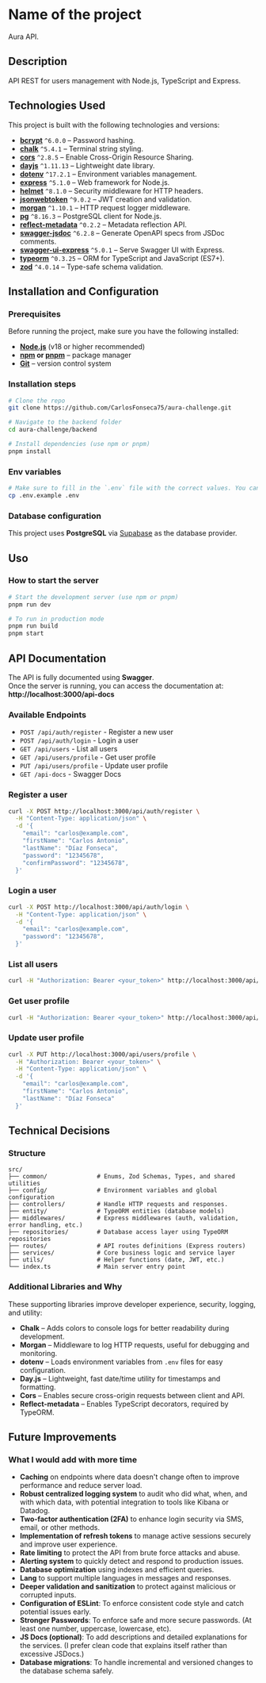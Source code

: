 # Name of the project

Aura API.

## Description

API REST for users management with Node.js, TypeScript and Express.

## Technologies Used

This project is built with the following technologies and versions:

- **[bcrypt](https://www.npmjs.com/package/bcrypt)** `^6.0.0` – Password hashing.
- **[chalk](https://www.npmjs.com/package/chalk)** `^5.4.1` – Terminal string styling.
- **[cors](https://www.npmjs.com/package/cors)** `^2.8.5` – Enable Cross-Origin Resource Sharing.
- **[dayjs](https://www.npmjs.com/package/dayjs)** `^1.11.13` – Lightweight date library.
- **[dotenv](https://www.npmjs.com/package/dotenv)** `^17.2.1` – Environment variables management.
- **[express](https://expressjs.com/)** `^5.1.0` – Web framework for Node.js.
- **[helmet](https://www.npmjs.com/package/helmet)** `^8.1.0` – Security middleware for HTTP headers.
- **[jsonwebtoken](https://www.npmjs.com/package/jsonwebtoken)** `^9.0.2` – JWT creation and validation.
- **[morgan](https://www.npmjs.com/package/morgan)** `^1.10.1` – HTTP request logger middleware.
- **[pg](https://www.npmjs.com/package/pg)** `^8.16.3` – PostgreSQL client for Node.js.
- **[reflect-metadata](https://www.npmjs.com/package/reflect-metadata)** `^0.2.2` – Metadata reflection API.
- **[swagger-jsdoc](https://www.npmjs.com/package/swagger-jsdoc)** `^6.2.8` – Generate OpenAPI specs from JSDoc comments.
- **[swagger-ui-express](https://www.npmjs.com/package/swagger-ui-express)** `^5.0.1` – Serve Swagger UI with Express.
- **[typeorm](https://typeorm.io/)** `^0.3.25` – ORM for TypeScript and JavaScript (ES7+).
- **[zod](https://zod.dev/)** `^4.0.14` – Type-safe schema validation.

## Installation and Configuration

### Prerequisites

Before running the project, make sure you have the following installed:

- **[Node.js](https://nodejs.org/)** (v18 or higher recommended)
- **[npm](https://www.npmjs.com/) or [pnpm](https://pnpm.io/)** – package manager
- **[Git](https://git-scm.com/)** – version control system

### Installation steps

```bash
# Clone the repo
git clone https://github.com/CarlosFonseca75/aura-challenge.git

# Navigate to the backend folder
cd aura-challenge/backend

# Install dependencies (use npm or pnpm)
pnpm install
```

### Env variables

```bash
# Make sure to fill in the `.env` file with the correct values. You can start by copying the example file:
cp .env.example .env
```

### Database configuration

This project uses **PostgreSQL** via [Supabase](https://supabase.com/) as the database provider.

## Uso

### How to start the server

```bash
# Start the development server (use npm or pnpm)
pnpm run dev

# To run in production mode
pnpm run build
pnpm start
```

## API Documentation

The API is fully documented using **Swagger**.  
Once the server is running, you can access the documentation at: **http://localhost:3000/api-docs**

### Available Endpoints

- `POST /api/auth/register` - Register a new user
- `POST /api/auth/login` - Login a user
- `GET /api/users` - List all users
- `GET /api/users/profile` - Get user profile
- `PUT /api/users/profile` - Update user profile
- `GET /api-docs` - Swagger Docs

### Register a user

```bash
curl -X POST http://localhost:3000/api/auth/register \
  -H "Content-Type: application/json" \
  -d '{
    "email": "carlos@example.com",
    "firstName": "Carlos Antonio",
    "lastName": "Díaz Fonseca",
    "password": "12345678",
    "confirmPassword": "12345678",
  }'
```

### Login a user

```bash
curl -X POST http://localhost:3000/api/auth/login \
  -H "Content-Type: application/json" \
  -d '{
    "email": "carlos@example.com",
    "password": "12345678",
  }'
```

### List all users

```bash
curl -H "Authorization: Bearer <your_token>" http://localhost:3000/api/users
```

### Get user profile

```bash
curl -H "Authorization: Bearer <your_token>" http://localhost:3000/api/users/profile
```

### Update user profile

```bash
curl -X PUT http://localhost:3000/api/users/profile \
  -H "Authorization: Bearer <your_token>" \
  -H "Content-Type: application/json" \
  -d '{
    "email": "carlos@example.com",
    "firstName": "Carlos Antonio",
    "lastName": "Díaz Fonseca"
  }'
```

## Technical Decisions

### Structure

```
src/
├── common/              # Enums, Zod Schemas, Types, and shared utilities
├── config/              # Environment variables and global configuration
├── controllers/         # Handle HTTP requests and responses.
├── entity/              # TypeORM entities (database models)
├── middlewares/         # Express middlewares (auth, validation, error handling, etc.)
├── repositories/        # Database access layer using TypeORM repositories
├── routes/              # API routes definitions (Express routers)
├── services/            # Core business logic and service layer
├── utils/               # Helper functions (date, JWT, etc.)
└── index.ts             # Main server entry point
```

### Additional Libraries and Why

These supporting libraries improve developer experience, security, logging, and utility:

- **Chalk** – Adds colors to console logs for better readability during development.
- **Morgan** – Middleware to log HTTP requests, useful for debugging and monitoring.
- **dotenv** – Loads environment variables from `.env` files for easy configuration.
- **Day.js** – Lightweight, fast date/time utility for timestamps and formatting.
- **Cors** – Enables secure cross-origin requests between client and API.
- **Reflect-metadata** – Enables TypeScript decorators, required by TypeORM.

## Future Improvements

### What I would add with more time

- **Caching** on endpoints where data doesn't change often to improve performance and reduce server load.
- **Robust centralized logging system** to audit who did what, when, and with which data, with potential integration to tools like Kibana or Datadog.
- **Two-factor authentication (2FA)** to enhance login security via SMS, email, or other methods.
- **Implementation of refresh tokens** to manage active sessions securely and improve user experience.
- **Rate limiting** to protect the API from brute force attacks and abuse.
- **Alerting system** to quickly detect and respond to production issues.
- **Database optimization** using indexes and efficient queries.
- **Lang** to support multiple languages in messages and responses.
- **Deeper validation and sanitization** to protect against malicious or corrupted inputs.
- **Configuration of ESLint**: To enforce consistent code style and catch potential issues early.
- **Stronger Passwords**: To enforce safe and more secure passwords. (At least one number, uppercase, lowercase, etc).
- **JS Docs (optional)**: To add descriptions and detailed explanations for the services. (I prefer clean code that explains itself rather than excessive JSDocs.)
- **Database migrations**: To handle incremental and versioned changes to the database schema safely.
